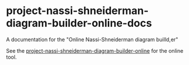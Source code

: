# project-nassi-shneiderman-diagram-builder-online-docs

A documentation for the "Online Nassi-Shneiderman diagram builld,er"

See the [project-nassi-shneiderman-diagram-builder-online](https://eurydia.github.io/project-nassi-shneiderman-diagram-builder-online/) for the online tool.
